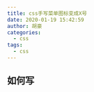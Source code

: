 ```yaml
---
title: css手写菜单图标变成X号
date: 2020-01-19 15:42:59
author: 胡豪
categories:
  - css
tags:
  - css
---
```


## 如何写
```js

```
